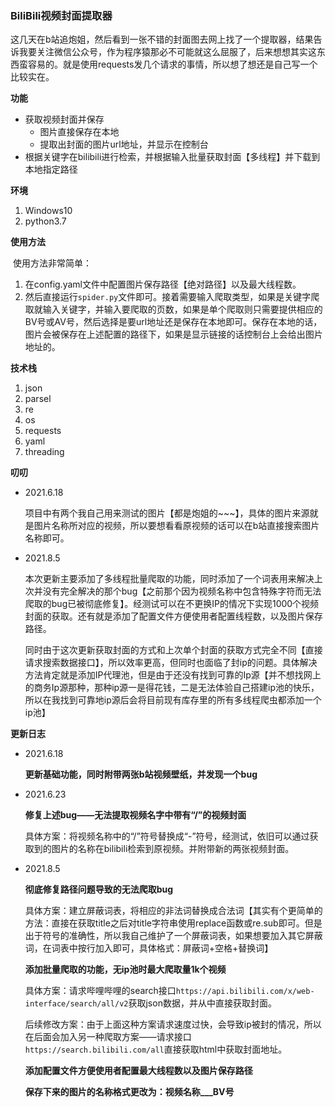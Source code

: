 ### BiliBili视频封面提取器

​	这几天在b站追炮姐，然后看到一张不错的封面图去网上找了一个提取器，结果告诉我要关注微信公众号，作为程序猿那必不可能就这么屈服了，后来想想其实这东西蛮容易的。就是使用requests发几个请求的事情，所以想了想还是自己写一个比较实在。

**功能**

- 获取视频封面并保存
  - 图片直接保存在本地
  - 提取出封面的图片url地址，并显示在控制台
- 根据关键字在bilibili进行检索，并根据输入批量获取封面【多线程】并下载到本地指定路径

**环境**

1. Windows10
2. python3.7

**使用方法**

​	使用方法非常简单：

1. 在config.yaml文件中配置图片保存路径【绝对路径】以及最大线程数。
2. 然后直接运行`spider.py`文件即可。接着需要输入爬取类型，如果是关键字爬取就输入关键字，并输入要爬取的页数，如果是单个爬取则只需要提供相应的BV号或AV号，然后选择是要url地址还是保存在本地即可。保存在本地的话，图片会被保存在上述配置的路径下，如果是显示链接的话控制台上会给出图片地址的。

**技术栈**

1. json
2. parsel
3. re
4. os
5. requests
6. yaml
7. threading

**叨叨**

- 2021.6.18

  ​	项目中有两个我自己用来测试的图片【都是炮姐的~~~】，具体的图片来源就是图片名称所对应的视频，所以要想看看原视频的话可以在b站直接搜索图片名称即可。

- 2021.8.5

  ​	本次更新主要添加了多线程批量爬取的功能，同时添加了一个词表用来解决上次并没有完全解决的那个bug【之前那个因为视频名称中包含特殊字符而无法爬取的bug已被彻底修复】。经测试可以在不更换IP的情况下实现1000个视频封面的获取。还有就是添加了配置文件方便使用者配置线程数，以及图片保存路径。

  ​	同时由于这次更新获取封面的方式和上次单个封面的获取方式完全不同【直接请求搜索数据接口】，所以效率更高，但同时也面临了封ip的问题。具体解决方法肯定就是添加IP代理池，但是由于还没有找到可靠的Ip源【并不想找网上的商务Ip源那种，那种ip源一是得花钱，二是无法体验自己搭建ip池的快乐，所以在我找到可靠地ip源后会将目前现有库存里的所有多线程爬虫都添加一个ip池】

  

**更新日志**

- 2021.6.18

  **更新基础功能，同时附带两张b站视频壁纸，并发现一个bug**

- 2021.6.23

  **修复上述bug——无法提取视频名字中带有“/”的视频封面**

  ​	具体方案：将视频名称中的“/”符号替换成“-”符号，经测试，依旧可以通过获取到的图片的名称在bilibili检索到原视频。并附带新的两张视频封面。
  
- 2021.8.5

  **彻底修复路径问题导致的无法爬取bug**

  ​	具体方案：建立屏蔽词表，将相应的非法词替换成合法词【其实有个更简单的方法：直接在获取title之后对title字符串使用replace函数或re.sub即可。但是出于符号的准确性，所以我自己维护了一个屏蔽词表，如果想要加入其它屏蔽词，在词表中按行加入即可，具体格式：屏蔽词+空格+替换词】

  **添加批量爬取的功能，无ip池时最大爬取量1k个视频**

  ​	具体方案：请求哔哩哔哩的search接口`https://api.bilibili.com/x/web-interface/search/all/v2`获取json数据，并从中直接获取封面。

  ​	后续修改方案：由于上面这种方案请求速度过快，会导致ip被封的情况，所以在后面会加入另一种爬取方案——请求接口`https://search.bilibili.com/all`直接获取html中获取封面地址。

  **添加配置文件方便使用者配置最大线程数以及图片保存路径**

  **保存下来的图片的名称格式更改为：视频名称___BV号**